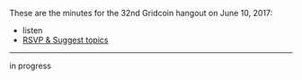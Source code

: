 These are the minutes for the 32nd Gridcoin hangout on June 10, 2017:
* listen
* [RSVP & Suggest topics](https://steemit.com/gridcoin/@cm-steem/gridcoin-community-hangout-032-10th-june-2017-9pm-gmt-rsvp-and-suggest-topics)


***

in progress
